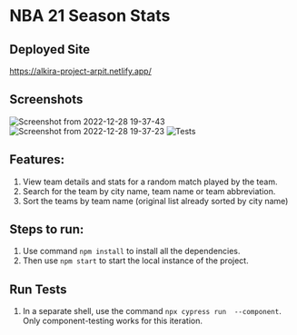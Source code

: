 # NBA 21 Season Stats

## Deployed Site

https://alkira-project-arpit.netlify.app/

## Screenshots
![Screenshot from 2022-12-28 19-37-43](https://user-images.githubusercontent.com/60638961/209824533-4fcf6400-0706-405c-8d53-9e5f35f38a39.png)
![Screenshot from 2022-12-28 19-37-23](https://user-images.githubusercontent.com/60638961/209824542-df2a636b-330c-4c13-ad4c-8b0b6a14564d.png)
![Tests](https://user-images.githubusercontent.com/60638961/209824545-0ae41042-668b-43af-b4fd-9ca6b8114b3c.png)


## Features:

1. View team details and stats for a random match played by the team.
2. Search for the team by city name, team name or team abbreviation.
3. Sort the teams by team name (original list already sorted by city name)

## Steps to run:

1. Use command `npm install` to install all the dependencies.
2. Then use `npm start` to start the local instance of the project.

## Run Tests

1. In a separate shell, use the command `npx cypress run  --component`. Only component-testing works for this iteration.

